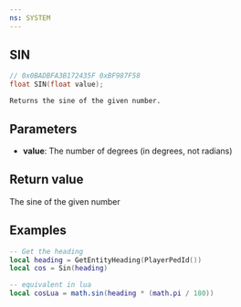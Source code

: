 ```yaml
---
ns: SYSTEM
---
```

## SIN

```c
// 0x0BADBFA3B172435F 0xBF987F58
float SIN(float value);
```

```
Returns the sine of the given number.
```

## Parameters
* **value**: The number of degrees (in degrees, not radians)

## Return value
The sine of the given number

## Examples
```lua
-- Get the heading
local heading = GetEntityHeading(PlayerPedId())
local cos = Sin(heading)

-- equivalent in lua
local cosLua = math.sin(heading * (math.pi / 180))
```
